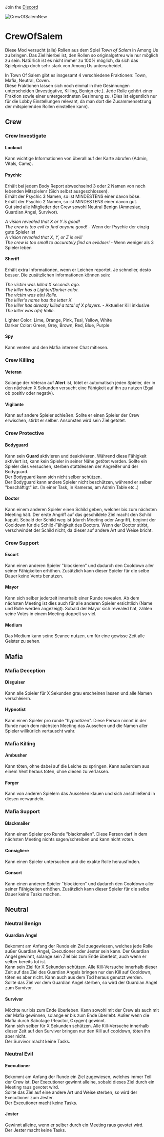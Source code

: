 Join the [Discord](https://discord.gg/GzY2WhhCnN)

![CrewOfSalemNew](https://user-images.githubusercontent.com/42834479/116540657-c1131900-a8ea-11eb-824a-c687e9877dab.png)


# CrewOfSalem

Diese Mod versucht (alle) Rollen aus dem Spiel *Town of Salem* in Among Us zu bringen. Das Ziel hierbei ist, den Rollen so originalgetreu wie nur möglich zu sein. Natürlich ist es nicht immer zu 100% möglich, da sich das Spielprinzip doch sehr stark von Among Us unterscheidet.  
  
In Town Of Salem gibt es insgesamt 4 verschiedene Fraktionen: Town, Mafia, Neutral, Coven.  
Diese Fraktionen lassen sich noch einmal in ihre Gesinnungen unterscheiden (Investigative, Killing, Benign etc.).
Jede Rolle gehört einer Fraktion sowie einer untergeordneten Gesinnung zu. (Dies ist eigentlich nur für die Lobby Einstellungen relevant, da man dort die Zusammensetzung der mitspielenden Rollen einstellen kann).

## Crew

### Crew Investigate

#### Lookout
Kann wichtige Informationen von überall auf der Karte abrufen (Admin, Vitals, Cams).

#### Psychic
Erhält bei jedem Body Report abwechselnd 3 oder 2 Namen von noch lebenden Mitspielenr (Sich selbst ausgeschlossen).  
Erhält der Psychic 3 Namen, so ist MINDESTENS einer davon böse.  
Erhält der Psychic 2 Namen, so ist MINDESTENS einer davon gut.  
Gut sind alle Mitglieder der Crew sowohl Neutral Benign (Amnesiac, Guardian Angel, Survivor).  

*A vision revealed that X or Y is good!*  
*The crew is too evil to find anyone good!*	- Wenn der Psychic der einzig gute Spieler ist  
*A vision revealed that X, Y, or Z is evil!*  
*The crew is too small to accurately find an evildoer!*	- Wenn weniger als 3 Spieler leben  

#### Sheriff
Erhält extra Informationen, wenn er Leichen reportet. Je schneller, desto besser.
Die zusätzlichen Informationen können sein:

*The victim was killed X seconds ago.*  
*The killer has a Lighter/Darker color.*  
*The victim was a(n) Rolle.*  
*The killer's name has the letter X.*  
*The killer has already killed a total of X players.*	 - Aktueller Kill inklusive  
*The killer was a(n) Rolle.*  

Lighter Color:	Lime, Orange, Pink, Teal, Yellow, White  
Darker Color:	Green, Grey, Brown, Red, Blue, Purple  

#### Spy
Kann venten und den Mafia internen Chat mitlesen.

### Crew Killing

#### Veteran
Solange der Veteran auf **Alert** ist, tötet er automatisch jeden Spieler, der in den nächsten X Sekunden versucht eine Fähigkeit auf ihn zu nutzen (Egal ob positiv oder negativ).

#### Vigilante
Kann auf andere Spieler schießen. Sollte er einen Spieler der Crew erwischen, stirbt er selber. Ansonsten wird sein Ziel getötet.

### Crew Protective

#### Bodyguard
Kann sein **Guard** aktivieren und deaktivieren. Während diese Fähigkeit aktiviert ist, kann kein Spieler in seiner Nähe getötet werden. Sollte ein Spieler dies versuchen, sterben stattdessen der Angreifer und der Bodyguard.  
Der Bodyguard kann sich nicht selber schützen.  
Der Bodyguard kann andere Spieler nicht beschützen, während er selber "beschäftigt" ist. (In einer Task, in Kameras, am Admin Table etc..)

#### Doctor
Kann einem anderen Spieler einen Schild geben, welcher bis zum nächsten Meeting hält. Der erste Angriff auf das geschildete Ziel macht den Schild kaputt.
Sobald der Schild weg ist (durch Meeting oder Angriff), beginnt der Cooldown für die Schild-Fähigkeit des Doctors. 
Wenn der Doctor stirbt, verschwindet der Schild nicht, da dieser auf andere Art und Weise bricht.

### Crew Support

#### Escort
Kann einen anderen Spieler "blockieren" und dadurch den Cooldown aller seiner Fähigkeiten erhöhen. Zusätzlich kann dieser Spieler für die selbe Dauer keine Vents benutzen.

#### Mayor
Kann sich selber jederzeit innerhalb einer Runde revealen. Ab dem nächsten Meeting ist dies auch für alle anderen Spieler ersichtlich (Name und Rolle werden angezeigt).
Sobald der Mayor sich revealed hat, zählen seine Votes in einem Meeting doppelt so viel.

#### Medium
Das Medium kann seine Seance nutzen, um für eine gewisse Zeit alle Geister zu sehen.

## Mafia

### Mafia Deception

#### Disguiser
Kann alle Spieler für X Sekunden grau erscheinen lassen und alle Namen verschleiern.

#### Hypnotist
Kann einen Spieler pro runde "hypnotizen". Diese Person nimmt in der Runde nach dem nächsten Meeting das Aussehen und die Namen aller Spieler willkürlich vertauscht wahr.

### Mafia Killing

#### Ambusher
Kann töten, ohne dabei auf die Leiche zu springen. Kann außerdem aus einem Vent heraus töten, ohne diesen zu verlassen.

#### Forger
Kann von anderen Spielern das Aussehen klauen und sich anschließend in diesen verwandeln.

### Mafia Support

#### Blackmailer
Kann einen Spieler pro Runde "blackmailen". Diese Person darf in dem nächsten Meeting nichts sagen/schreiben und kann nicht voten.

#### Consigliere
Kann einen Spieler untersuchen und die exakte Rolle herausfinden.

#### Consort
Kann einen anderen Spieler "blockieren" und dadurch den Cooldown aller seiner Fähigkeiten erhöhen. Zusätzlich kann dieser Spieler für die selbe Dauer keine Tasks machen.

## Neutral

### Neutral Benign

#### Guardian Angel
Bekommt am Anfang der Runde ein Ziel zuegewiesen, welches jede Rolle außer Guardian Angel, Executioner oder Jester sein kann. Der Guardian Angel gewinnt, solange sein Ziel bis zum Ende überlebt, auch wenn er selber bereits tot ist.  
Kann sein Ziel für X Sekunden schützen. Alle Kill-Versuche innerhalb dieser Zeit auf das Ziel des Guardian Angels bringen nur den Kill auf Cooldown, töten es aber nicht. Kann auch aus dem Tod heraus genutzt werden.  
Sollte das Ziel vor dem Guardian Angel sterben, so wird der Guardian Angel zum Survivor.

#### Survivor
Möchte nur bis zum Ende überleben. Kann sowohl mit der Crew als auch mit der Mafia gewinnen, solange er bis zum Ende überlebt. Außer wenn die Mafia durch Sabotage (Reactor, Oxygen) gewinnt.  
Kann sich selber für X Sekunden schützen. Alle Kill-Versuche innerhalb dieser Zeit auf den Survivor bringen nur den Kill auf cooldown, töten ihn aber nicht.  
Der Survivor macht keine Tasks.

### Neutral Evil

#### Executioner
Bekommt am Anfang der Runde ein Ziel zugewiesen, welches immer Teil der Crew ist. Der Executioner gewinnt alleine, sobald dieses Ziel durch ein Meeting raus gevotet wird.  
Sollte das Ziel auf eine andere Art und Weise sterben, so wird der Executioner zum Jester.  
Der Executioner macht keine Tasks.

#### Jester
Gewinnt alleine, wenn er selber durch ein Meeting raus gevotet wird.  
Der Jester macht keine Tasks.
